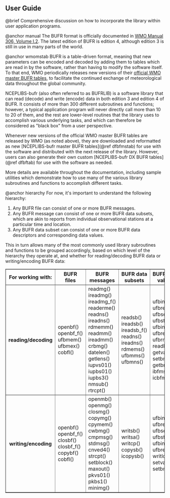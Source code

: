
## User Guide
@brief Comprehensive discussion on how to incorporate the library within user application programs.

@anchor manual
The BUFR format is officially documented in
[WMO Manual 306, Volume I.2](https://library.wmo.int/index.php?lvl=notice_display&id=10684#.X68yu8hKiUn).
The latest edition of BUFR is edition 4, although edition 3 is still in use in many parts of the world.

@anchor wmomstab
BUFR is a table-driven format, meaning
that new parameters can be encoded and decoded by adding them to tables which are read in by the software,
rather than having to modify the software itself.  To that end, WMO periodically releases
new versions of their
[official WMO master BUFR tables](https://community.wmo.int/activity-areas/wmo-codes/manual-codes/latest-version),
to facilitate the continued exchange of meteorological data throughout the global community.

NCEPLIBS-bufr (also often referred to as BUFRLIB) is a software library that can read (decode) and
write (encode) data in both edition 3 and edition 4 of BUFR.  It consists of more than 300 different subroutines and
functions; however, a typical application program will never directly call more than 10 to 20 of them, and
the rest are lower-level routines that the library uses to accomplish various underlying tasks, and which
can therefore be considered as "black box" from a user perspective.

Whenever new versions of the official WMO master BUFR tables are released by WMO (as noted above),
they are downloaded and reformatted as new [NCEPLIBS-bufr master BUFR tables](@ref dfbfmstab) for use with the
software and distributed with the next release of the library.  However, users can also generate their own custom
[NCEPLIBS-bufr DX BUFR tables](@ref dfbftab) for use with the software as needed.

More details are available throughout the documentation, including sample utilities which demonstrate
how to use many of the various library subroutines and functions to accomplish different tasks.

@anchor hierarchy
For now, it's important to understand the following hierarchy:

1. Any BUFR file can consist of one or more BUFR messages.
2. Any BUFR message can consist of one or more BUFR data subsets, which are akin to reports from individual
observational stations at a particular time and location.
3. Any BUFR data subset can consist of one or more BUFR data descriptors and corresponding data values.

This in turn allows many of the most commonly used library subroutines and functions to be grouped accordingly,
based on which level of the hierarchy they operate at, and whether for reading/decoding BUFR data or
writing/encoding BUFR data:

<table border>
<tr>
  <th>For working with:</th>
  <th>BUFR files</th>
  <th>BUFR messages</th>
  <th>BUFR data subsets</th>
  <th>BUFR data values</th>
</tr>
<tr>
  <th>reading/decoding</th>
  <td>openbf() openbf_f() ufbmem() ufbmex() cobfl()</td>
  <td>readmg() ireadmg() ireadmg_f() readerme() readns() ireadns() rdmemm() readmm() ireadmm() crbmg() datelen() getlens() iupvs01() iupbs01() iupbs3() nmsub() rtrcpt()</td>
  <td>readsb() ireadsb() ireadsb_f() readns() ireadns() rdmems() ufbmms() ufbmns()</td>
  <td>ufbint() ufbrep() ufbseq() ufbstp() ufbint_f() ufbrep_f() ufbrms() readlc() getvalnb() setbmiss() getbmiss() ibfms() icbfms()</td>
</tr>
<tr>
  <th>writing/encoding</th>
  <td>openbf() openbf_f() closbf() closbf_f() copybf() cobfl()</td>
  <td>openmb() openmg() closmg() copymg() cpymem() cwbmg() cmpmsg() stdmsg() cnved4() strcpt() setblock() maxout() pkvs01() pkbs1() minimg()</td>
  <td>writsb() writsa() writcp() copysb() icopysb()</td>
  <td>ufbint() ufbrep() ufbseq() ufbstp() ufbint_f() ufbrep_f() writlc() setvalnb() setbmiss()</td>
</tr>
</table>
